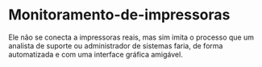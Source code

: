 # Monitoramento-de-impressoras
Ele não se conecta a impressoras reais, mas sim imita o processo que um analista de suporte ou administrador de sistemas faria, de forma automatizada e com uma interface gráfica amigável.
